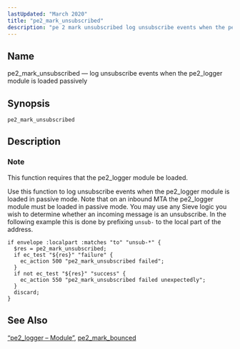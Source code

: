 ```yaml
---
lastUpdated: "March 2020"
title: "pe2_mark_unsubscribed"
description: "pe 2 mark unsubscribed log unsubscribe events when the pe 2 logger module is loaded passively pe 2 mark unsubscribed This function requires that the pe 2 logger module be loaded Use this function to log unsubscribe events when the pe 2 logger module is loaded in passive mode Note..."
---
```


<a name="sieve.ref.pe2_mark_unsubscribed"></a> 
## Name

pe2_mark_unsubscribed — log unsubscribe events when the pe2_logger module is loaded passively

## Synopsis

`pe2_mark_unsubscribed`

<a name="idp31065808"></a> 
## Description

### Note

This function requires that the pe2_logger module be loaded.

Use this function to log unsubscribe events when the pe2_logger module is loaded in passive mode. Note that on an inbound MTA the pe2_logger module must be loaded in passive mode. You may use any Sieve logic you wish to determine whether an incoming message is an unsubscribe. In the following example this is done by prefixing `unsub-` to the local part of the address.

<a name="idp31068960"></a> 


```
if envelope :localpart :matches "to" "unsub-*" {
  $res = pe2_mark_unsubscribed;
  if ec_test "${res}" "failure" {
    ec_action 500 "pe2_mark_unsubscribed failed";
  }
  if not ec_test "${res}" "success" {
    ec_action 550 "pe2_mark_unsubscribed failed unexpectedly";
  }
  discard;
}
```

<a name="idp31071248"></a> 
## See Also

[“pe2_logger – Module”](/momentum/3/3-reference/modules-pe-2-logger), [pe2_mark_bounced](/momentum/3/3-reference/sieve-ref-pe-2-mark-bounced)